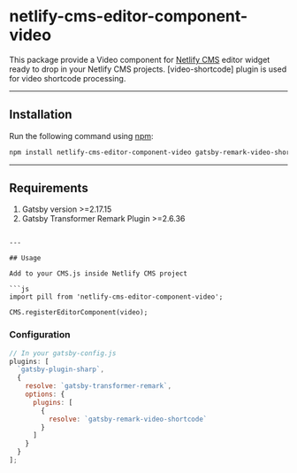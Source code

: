 # netlify-cms-editor-component-video

This package provide a Video component for [Netlify CMS](https://www.netlifycms.org/) editor widget ready to drop in your Netlify CMS projects.
[video-shortcode] plugin is used for video shortcode processing.
    
---

## Installation

Run the following command using [npm](https://www.npmjs.com/):

```bash
npm install netlify-cms-editor-component-video gatsby-remark-video-shortcode --save

```

---

## Requirements

1. Gatsby version >=2.17.15
2. Gatsby Transformer Remark Plugin >=2.6.36

````

---

## Usage

Add to your CMS.js inside Netlify CMS project

```js
import pill from 'netlify-cms-editor-component-video';

CMS.registerEditorComponent(video);
````

### Configuration

```js
// In your gatsby-config.js
plugins: [
  `gatsby-plugin-sharp`,
  {
    resolve: `gatsby-transformer-remark`,
    options: {
      plugins: [
        {
          resolve: `gatsby-remark-video-shortcode`
        }
      ]
    }
  }
];
```
